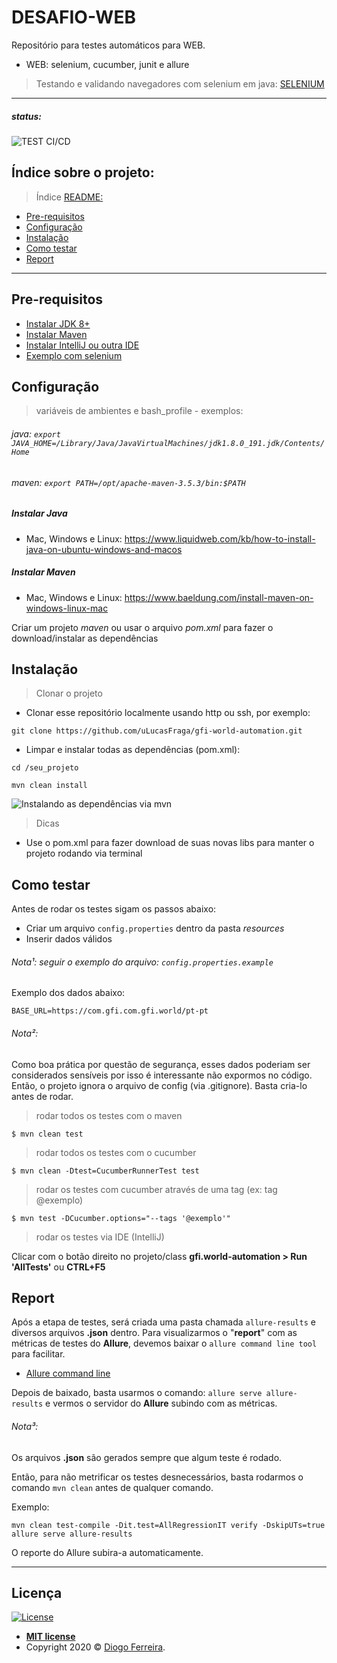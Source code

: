 # DESAFIO-WEB

Repositório para testes automáticos para WEB.
- WEB: selenium, cucumber, junit e allure

> Testando e validando navegadores com selenium em java: [SELENIUM](https://github.com/SeleniumHQ/selenium)

---

##### status:

![TEST CI/CD](https://github.com/uLucasFraga/gfi-world-automation/workflows/TEST%20CI/CD/badge.svg)


## Índice sobre o projeto:

> Índice [README:](https://github.com/uLucasFraga/gfi-world-automation/blob/master/README.md)

- [Pre-requisitos](#pre-requisitos)
- [Configuração](#configuração)
- [Instalação](#instalação)
- [Como testar](#como-testar)
- [Report](#report)

---

## Pre-requisitos

- [Instalar JDK 8+](https://www.oracle.com/java/technologies/javase-downloads.html)
- [Instalar Maven](https://maven.apache.org/install.html)
- [Instalar IntelliJ ou outra IDE](https://www.jetbrains.com/idea/download/)
- [Exemplo com selenium](https://medium.com/@mlvandijk/getting-started-with-cucumber-in-java-a-10-minute-tutorial-586652d2c82)

## Configuração

> variáveis de ambientes e bash_profile - exemplos:

###### java: `export JAVA_HOME=/Library/Java/JavaVirtualMachines/jdk1.8.0_191.jdk/Contents/Home`

###### maven: `export PATH=/opt/apache-maven-3.5.3/bin:$PATH`

##### Instalar Java
- Mac, Windows e Linux: https://www.liquidweb.com/kb/how-to-install-java-on-ubuntu-windows-and-macos

##### Instalar Maven
- Mac, Windows e Linux: https://www.baeldung.com/install-maven-on-windows-linux-mac

Criar um projeto _maven_ ou usar o arquivo _pom.xml_ para fazer o download/instalar as dependências

## Instalação

> Clonar o projeto

- Clonar esse repositório localmente usando http ou ssh, por exemplo:

`git clone https://github.com/uLucasFraga/gfi-world-automation.git`

- Limpar e instalar todas as dependências (pom.xml):

`cd /seu_projeto`

`mvn clean install`

![Instalando as dependências via mvn](http://g.recordit.co/vCNaZgadVu.gif)

> Dicas

- Use o pom.xml para fazer download de suas novas libs para manter o projeto rodando via terminal

## Como testar

Antes de rodar os testes sigam os passos abaixo:

- Criar um arquivo `config.properties` dentro da pasta *resources*
- Inserir dados válidos

###### Nota¹: seguir o exemplo do arquivo: `config.properties.example`
Exemplo dos dados abaixo:

```
BASE_URL=https://com.gfi.com.gfi.world/pt-pt
```

###### Nota²:
Como boa prática por questão de segurança, esses dados poderiam ser considerados sensíveis por isso é interessante não expormos no código.
Então, o projeto ignora o arquivo de config (via .gitignore). Basta cria-lo antes de rodar.

> rodar todos os testes com o maven
```
$ mvn clean test
```

> rodar todos os testes com o cucumber
```
$ mvn clean -Dtest=CucumberRunnerTest test
```

> rodar os testes com cucumber através de uma tag (ex: tag @exemplo)
```
$ mvn test -DCucumber.options="--tags '@exemplo'"
```

> rodar os testes via IDE (IntelliJ)

Clicar com o botão direito no projeto/class **gfi.world-automation > Run 'AllTests'** ou **CTRL+F5**

## Report
Após a etapa de testes, será criada uma pasta chamada `allure-results` e diversos arquivos **.json** dentro.
Para visualizarmos o "**report**" com as métricas de testes do **Allure**, devemos baixar o `allure command line tool` para facilitar.

- [Allure command line](https://github.com/etki/allure-cli)

Depois de baixado, basta usarmos o comando: `allure serve allure-results` e vermos o servidor do **Allure** subindo com as métricas.

###### Nota³:
Os arquivos **.json** são gerados sempre que algum teste é rodado.

Então, para não metrificar os testes desnecessários, basta rodarmos o comando `mvn clean` antes de qualquer comando.

Exemplo:
```
mvn clean test-compile -Dit.test=AllRegressionIT verify -DskipUTs=true
allure serve allure-results
```
O reporte do Allure subira-a automaticamente.

--- 

## Licença

[![License](http://img.shields.io/:license-mit-blue.svg?style=flat-square)](http://badges.mit-license.org)

- **[MIT license](http://opensource.org/licenses/mit-license.php)**
- Copyright 2020 © <a href="https://www.linkedin.com/in/dtferreira/" target="_blank">Diogo Ferreira</a>.
